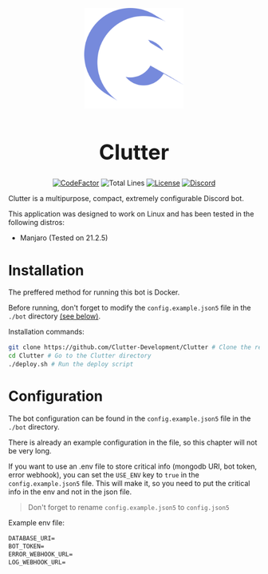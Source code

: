 <div align="center">
    <p style="margin-bottom: 0 !important;">
        <img alt="Clutter Logo" src="logo.png" width=200>
    </p>
    <h1 style="font-size: 3em">Clutter</h1>

[![CodeFactor](https://www.codefactor.io/repository/github/clutter-development/clutter/badge)](https://www.codefactor.io/repository/github/clutter-development/clutter)
![Total Lines](https://img.shields.io/tokei/lines/github/Clutter-Development/Clutter)
[![License](https://img.shields.io/badge/license-GPL_3.0-success)](LICENSE)
[![Discord](https://img.shields.io/discord/944535258722861106?color=success&label=discord&logo=discord&logoColor=white)](https://discord.gg/mVKkMZRPQE)
</div>

Clutter is a multipurpose, compact, extremely configurable Discord bot.

This application was designed to work on Linux and has been tested in the following distros:

* Manjaro (Tested on 21.2.5)

<!-- More Soon -->

# Installation

The preffered method for running this bot is Docker.

Before running, don't forget to modify the `config.example.json5` file in the `./bot`
directory [(see below)](#configuration).

Installation commands:

```bash
git clone https://github.com/Clutter-Development/Clutter # Clone the repo
cd Clutter # Go to the Clutter directory
./deploy.sh # Run the deploy script
```

# Configuration

The bot configuration can be found in the `config.example.json5` file in the `./bot` directory.

There is already an example configuration in the file, so this chapter will not be very long.

If you want to use an .env file to store critical info (mongodb URI, bot token, error webhook), you can set
the `USE_ENV` key to `true` in the `config.example.json5` file. This will make it, so you need to put the critical info
in the env and not in the json file.
> Don't forget to rename `config.example.json5` to `config.json5`

Example env file:

```
DATABASE_URI=
BOT_TOKEN=
ERROR_WEBHOOK_URL=
LOG_WEBHOOK_URL=
```
